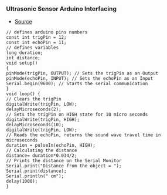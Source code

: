 ### Ultrasonic Sensor Arduino Interfacing
- [Source](https://www.theengineeringprojects.com/2017/08/ultrasonic-sensor-arduino-interfacing.html)
```
// defines arduino pins numbers
const int trigPin = 12;
const int echoPin = 11;
// defines variables
long duration;
int distance;
void setup() 
{
pinMode(trigPin, OUTPUT); // Sets the trigPin as an Output
pinMode(echoPin, INPUT); // Sets the echoPin as an Input
Serial.begin(9600); // Starts the serial communication
}
void loop() {
// Clears the trigPin
digitalWrite(trigPin, LOW);
delayMicroseconds(2);
// Sets the trigPin on HIGH state for 10 micro seconds
digitalWrite(trigPin, HIGH);
delayMicroseconds(10);
digitalWrite(trigPin, LOW);
// Reads the echoPin, returns the sound wave travel time in microseconds
duration = pulseIn(echoPin, HIGH);
// Calculating the distance
distance= duration*0.034/2;
// Prints the distance on the Serial Monitor
Serial.print("Distance from the object = ");
Serial.print(distance);
Serial.println(" cm");
delay(1000);
}
```
